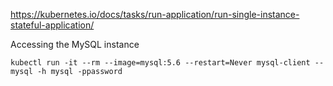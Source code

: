 https://kubernetes.io/docs/tasks/run-application/run-single-instance-stateful-application/

Accessing the MySQL instance

```
kubectl run -it --rm --image=mysql:5.6 --restart=Never mysql-client -- mysql -h mysql -ppassword
```
